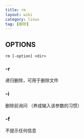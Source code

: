 ```yaml
---
title: rm
layout: wiki
category: linux
tag: [删除]
---
```


## OPTIONS

~~~
rm [-option] <dir>
~~~

### -r

递归删除，可用于删除文件

### -i

删除前询问 （养成输入该参数的习惯）

### -f

不提示任何信息